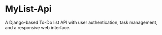 # MyList-Api
A Django-based To-Do list API with user authentication, task management, and a responsive web interface. 
  
